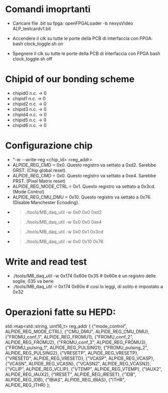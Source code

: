 # Comandi imoprtanti

- Caricare file .bit su fpga:
openFPGALoader -b nexysVideo ALP_testcardv1.bit

- Accendere il clk su tutte le porte della PCB di interfaccia con FPGA:
bash clock_toggle.sh on

- Spegnere il clk su tutte le porte della PCB di interfaccia con FPGA
bash clock_toggle.sh off

# Chipid of our bonding scheme

- chipid0 n.c. -> 0
- chipid1 n.c. -> 0
- chipid2 n.c. -> 0
- chipid3 n.c. -> 0
- chipid4 n.c. -> 0
- chipid5 n.c. -> 0
- chipid6 n.c. -> 0

# Configurazione chip
- "-w --write-reg <chip_id> <reg_addr> <value> 
- ALPIDE_REG_CMD = 0x0. Questo registro va settato a 0xd2. Sarebbe GRST. (Chip global reset). 
- ALPIDE_REG_CMD = 0x0. Questo registro va settato a 0xe4. Sarebbe PRST. (Pixel Matrix reset)
- ALPIDE_REG_MODE_CTRL  = 0x1. Questo registro va settato a 0x3cd. (Mode Control)
- ALPIDE_REG_CMU_DMU    = 0x10. Questo registro va settato a 0x76. (Disable Manchester Ecnoding).
- > ./tools/MB_daq_util  -w 0x0 0x0 0xd2
- > ./tools/MB_daq_util  -w 0x0 0x0 0xe4
- > ./tools/MB_daq_util  -w 0x0 0x1 0x3cd
- > ./tools/MB_daq_util  -w 0x0 0x10 0x76


# Write and read test 
- ./tools/MB_daq_util  -w 0x174 0x60e 0x35 # 0x60e è un registro delle soglie, 035 va bene
- ./tools/MB_daq_util  -r 0x174 0x60e  # cosi lo leggi, di solito è impostato a 0x32

# Operazioni fatte su HEPD:
std::map<std::string, uint16_t> reg_addr {
    {"mode_control", ALPIDE_REG_MODE_CTRL},
    {"CMU_DMU",      ALPIDE_REG_CMU_DMU},
    {"FROMU_conf_1", ALPIDE_REG_FROMU1},
    {"FROMU_conf_2", ALPIDE_REG_FROMU2},
    {"FROMU_conf_3", ALPIDE_REG_FROMU3},
    {"FROMU_pulsing_1", ALPIDE_REG_PULSING1},
    {"FROMU_pulsing_2", ALPIDE_REG_PULSING2},
    {"VRESETP", ALPIDE_REG_VRESETP},
    {"VRESETD", ALPIDE_REG_VRESETD},
    {"VCASP",   ALPIDE_REG_VCASP},
    {"VCASN",   ALPIDE_REG_VCASN},
    {"VCASN2",  ALPIDE_REG_VCASN2},
    {"VCLIP",   ALPIDE_REG_VCLIP},
    {"VTEMP",   ALPIDE_REG_VTEMP},
    {"IAUX2",   ALPIDE_REG_IAUX2},
    {"IRESET",  ALPIDE_REG_IRESET},
    {"IDB",     ALPIDE_REG_IDB},
    {"IBIAS",   ALPIDE_REG_IBIAS},
    {"ITHR",    ALPIDE_REG_ITHR}
};

